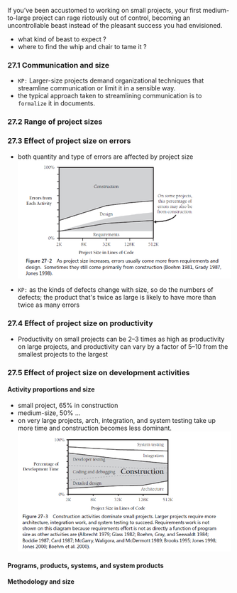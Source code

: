 If you’ve been accustomed to working on small projects, your first medium-to-large
project can rage riotously out of control, becoming an uncontrollable beast instead of
the pleasant success you had envisioned.
* what kind of beast to expect ?
* where to find the whip and chair to tame it ?

### 27.1 Communication and size
* `KP:` Larger-size projects demand organizational techniques that streamline communication or limit it in a sensible way.
* the typical approach taken to streamlining communication is to `formalize` it in documents.


### 27.2 Range of project sizes



### 27.3 Effect of project size on errors
* both quantity and type of errors are affected by project size
![alt text](image-21.png)

* `KP:` as the kinds of defects change with size, so do the numbers of defects; the product that's twice as large is likely to have more than twice as many errors

### 27.4 Effect of project size on productivity

* Productivity on small projects can be 2–3 times as high as productivity on large projects, and productivity can vary by a factor of 5–10 from the smallest projects to the largest

### 27.5 Effect of project size on development activities

#### Activity proportions and size
* small project, 65% in construction
* medium-size, 50% ...
* on very large projects, arch, integration, and system testing take up more time and construction becomes less dominant.
![alt text](image-22.png)

#### Programs, products, systems, and system products

#### Methodology and size